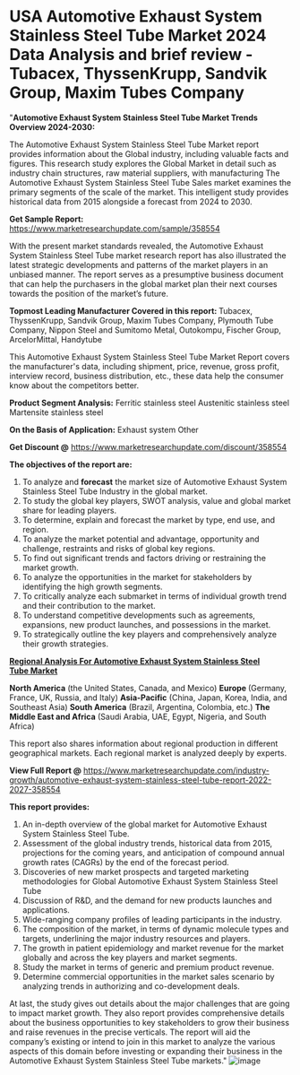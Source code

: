 # USA Automotive Exhaust System Stainless Steel Tube Market 2024 Data Analysis and brief review - Tubacex, ThyssenKrupp, Sandvik Group, Maxim Tubes Company
"<strong>Automotive Exhaust System Stainless Steel Tube Market Trends Overview 2024-2030:</strong>

The Automotive Exhaust System Stainless Steel Tube Market report provides information about the Global industry, including valuable facts and figures. This research study explores the Global Market in detail such as industry chain structures, raw material suppliers, with manufacturing The Automotive Exhaust System Stainless Steel Tube Sales market examines the primary segments of the scale of the market. This intelligent study provides historical data from 2015 alongside a forecast from 2024 to 2030.

<strong>Get Sample Report:</strong> <a href=https://www.marketresearchupdate.com/sample/358554>https://www.marketresearchupdate.com/sample/358554</a>

With the present market standards revealed, the Automotive Exhaust System Stainless Steel Tube market research report has also illustrated the latest strategic developments and patterns of the market players in an unbiased manner. The report serves as a presumptive business document that can help the purchasers in the global market plan their next courses towards the position of the market’s future.

<strong>Topmost Leading Manufacturer Covered in this report:
</strong>Tubacex, ThyssenKrupp, Sandvik Group, Maxim Tubes Company, Plymouth Tube Company, Nippon Steel and Sumitomo Metal, Outokompu, Fischer Group, ArcelorMittal, Handytube

This Automotive Exhaust System Stainless Steel Tube Market Report covers the manufacturer's data, including shipment, price, revenue, gross profit, interview record, business distribution, etc., these data help the consumer know about the competitors better.

<strong>Product Segment Analysis:</strong>
Ferritic stainless steel
Austenitic stainless steel
Martensite stainless steel

<strong>On the Basis of Application:</strong>
Exhaust system
Other

<strong>Get Discount @</strong> <a href=https://www.marketresearchupdate.com/discount/358554>https://www.marketresearchupdate.com/discount/358554</a>

<strong><b>The objectives of the report are:</b></strong>

1) To analyze and <strong><strong>forecast</strong></strong> the market size of Automotive Exhaust System Stainless Steel Tube Industry in the global market.
2) To study the global key players, SWOT analysis, value and global market share for leading players.
3) To determine, explain and forecast the market by type, end use, and region.
4) To analyze the market potential and advantage, opportunity and challenge, restraints and risks of global key regions.
5) To find out significant trends and factors driving or restraining the market growth.
6) To analyze the opportunities in the market for stakeholders by identifying the high growth segments.
7) To critically analyze each submarket in terms of individual growth trend and their contribution to the market.
8) To understand competitive developments such as agreements, expansions, new product launches, and possessions in the market.
9) To strategically outline the key players and comprehensively analyze their growth strategies.

<strong><u><b>Regional Analysis For Automotive Exhaust System Stainless Steel Tube Market</b></u></strong>

<strong><b>North America</b></strong> (the United States, Canada, and Mexico)
<strong><b>Europe </b></strong>(Germany, France, UK, Russia, and Italy)
<strong><b>Asia-Pacific</b></strong> (China, Japan, Korea, India, and Southeast Asia)
<strong><b>South America</b></strong> (Brazil, Argentina, Colombia, etc.)
<strong><b>The Middle East and Africa</b></strong> (Saudi Arabia, UAE, Egypt, Nigeria, and South Africa)

This report also shares information about regional production in different geographical markets. Each regional market is analyzed deeply by experts.

<strong>View Full Report @</strong> <a href=https://www.marketresearchupdate.com/industry-growth/automotive-exhaust-system-stainless-steel-tube-report-2022-2027-358554>https://www.marketresearchupdate.com/industry-growth/automotive-exhaust-system-stainless-steel-tube-report-2022-2027-358554</a>

<strong>This report provides:</strong>

1) An in-depth overview of the global market for Automotive Exhaust System Stainless Steel Tube.
2) Assessment of the global industry trends, historical data from 2015, projections for the coming years, and anticipation of compound annual growth rates (CAGRs) by the end of the forecast period.
3) Discoveries of new market prospects and targeted marketing methodologies for Global Automotive Exhaust System Stainless Steel Tube
4) Discussion of R&amp;D, and the demand for new products launches and applications.
5) Wide-ranging company profiles of leading participants in the industry.
6) The composition of the market, in terms of dynamic molecule types and targets, underlining the major industry resources and players.
7) The growth in patient epidemiology and market revenue for the market globally and across the key players and market segments.
8) Study the market in terms of generic and premium product revenue.
9) Determine commercial opportunities in the market sales scenario by analyzing trends in authorizing and co-development deals.

At last, the study gives out details about the major challenges that are going to impact market growth. They also report provides comprehensive details about the business opportunities to key stakeholders to grow their business and raise revenues in the precise verticals. The report will aid the company’s existing or intend to join in this market to analyze the various aspects of this domain before investing or expanding their business in the Automotive Exhaust System Stainless Steel Tube markets."
![image](https://github.com/johnrobertjr/Market-Research-Update/assets/154120476/5fcf4e37-57c2-4357-88dd-97894d86ef3a)
